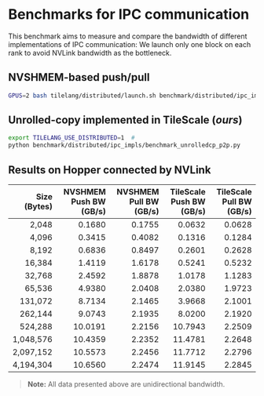 # Benchmarks for IPC communication

This benchmark aims to measure and compare the bandwidth of different implementations of IPC communication:
We launch only one block on each rank to avoid NVLink bandwidth as the bottleneck.

## NVSHMEM-based push/pull
```bash
GPUS=2 bash tilelang/distributed/launch.sh benchmark/distributed/ipc_impls/benchmark_nvshmem_p2p.py
```

## Unrolled-copy implemented in TileScale (*ours*)
```bash
export TILELANG_USE_DISTRIBUTED=1  # 
python benchmark/distributed/ipc_impls/benchmark_unrolledcp_p2p.py
```

## Results on Hopper connected by NVLink
|   Size (Bytes) | NVSHMEM Push BW (GB/s) | NVSHMEM Pull BW (GB/s) | TileScale Push BW (GB/s) | TileScale Pull BW (GB/s) |
|---------------:|----------------------:|-----------------------:|-------------------------:|--------------------------:|
|          2,048 |                0.1680 |                 0.1755 |                  0.0632 |                  0.0628  |
|          4,096 |                0.3415 |                 0.4082 |                  0.1316 |                  0.1284  |
|          8,192 |                0.6836 |                 0.8497 |                  0.2601 |                  0.2628  |
|         16,384 |                1.4119 |                 1.6178 |                  0.5241 |                  0.5232  |
|         32,768 |                2.4592 |                 1.8878 |                  1.0178 |                  1.1283  |
|         65,536 |                4.9380 |                 2.0408 |                  2.0380 |                  1.9723  |
|        131,072 |                8.7134 |                 2.1465 |                  3.9668 |                  2.1001  |
|        262,144 |                9.0743 |                 2.1935 |                  8.0200 |                  2.1920  |
|        524,288 |               10.0191 |                 2.2156 |                 10.7943 |                  2.2509  |
|      1,048,576 |               10.4359 |                 2.2352 |                 11.4781 |                  2.2648  |
|      2,097,152 |               10.5573 |                 2.2456 |                 11.7712 |                  2.2796  |
|      4,194,304 |               10.6560 |                 2.2474 |                 11.9145 |                  2.2845  |

> **Note:** All data presented above are unidirectional bandwidth.


